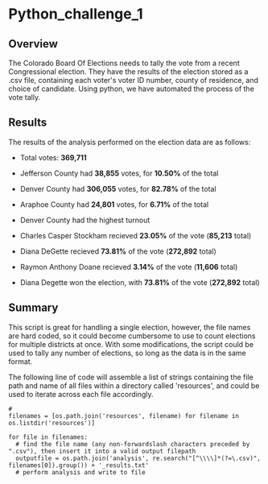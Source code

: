 # Python_challenge_1

## Overview

The Colorado Board Of Elections needs to tally the vote from a recent Congressional election.  They have the results of the election stored as a .csv file, containing each voter's voter ID number, county of residence, and choice of candidate.  Using python, we have automated the process of the vote tally.

## Results

The results of the analysis performed on the election data are as follows:

* Total votes: **369,711**
* Jefferson County had **38,855** votes, for **10.50%** of the total
* Denver County had **306,055** votes, for **82.78%** of the total
* Araphoe County had **24,801** votes, for **6.71%** of the total
* Denver County had the highest turnout

* Charles Casper Stockham recieved **23.05%** of the vote (**85,213** total)
* Diana DeGette recieved **73.81%** of the vote (**272,892** total)
* Raymon Anthony Doane recieved **3.14%** of the vote (**11,606** total)

* Diana Degette won the election, with **73.81%** of the vote (**272,892** total)

## Summary

This script is great for handling a single election, however, the file names are hard coded, so it could become cumbersome to use to count elections for multiple districts at once.  With some modifications, the script could be used to tally any number of elections, so long as the data is in the same format.


The following line of code will assemble a list of strings containing the file path and name of all files within a directory called 'resources', and could be used to iterate across each file accordingly.
```
# 
filenames = [os.path.join('resources', filename) for filename in os.listdir('resources')]

for file in filenames:
  # find the file name (any non-forwardslash characters preceded by ".csv"), then insert it into a valid output filepath
  outputfile = os.path.join('analysis', re.search("[^\\\\]*(?=\.csv)", filenames[0]).group()) + '_results.txt'
  # perform analysis and write to file
```


